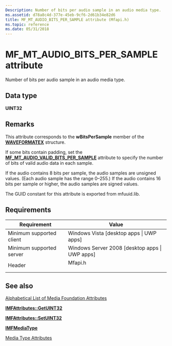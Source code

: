 ```yaml
---
Description: Number of bits per audio sample in an audio media type.
ms.assetid: d78a8c4d-377e-45eb-9cf6-2d61b34e82d6
title: MF_MT_AUDIO_BITS_PER_SAMPLE attribute (Mfapi.h)
ms.topic: reference
ms.date: 05/31/2018
---
```


# MF\_MT\_AUDIO\_BITS\_PER\_SAMPLE attribute

Number of bits per audio sample in an audio media type.

## Data type

**UINT32**

## Remarks

This attribute corresponds to the **wBitsPerSample** member of the [**WAVEFORMATEX**](/previous-versions/dd757713(v=vs.85)) structure.

If some bits contain padding, set the [**MF\_MT\_AUDIO\_VALID\_BITS\_PER\_SAMPLE**](mf-mt-audio-valid-bits-per-sample-attribute.md) attribute to specify the number of bits of valid audio data in each sample.

If the audio contains 8 bits per sample, the audio samples are unsigned values. (Each audio sample has the range 0–255.) If the audio contains 16 bits per sample or higher, the audio samples are signed values.

The GUID constant for this attribute is exported from mfuuid.lib.

## Requirements



| Requirement | Value |
|-------------------------------------|------------------------------------------------------------------------------------|
| Minimum supported client<br/> | Windows Vista \[desktop apps \| UWP apps\]<br/>                              |
| Minimum supported server<br/> | Windows Server 2008 \[desktop apps \| UWP apps\]<br/>                        |
| Header<br/>                   | <dl> <dt>Mfapi.h</dt> </dl> |



## See also

<dl> <dt>

[Alphabetical List of Media Foundation Attributes](alphabetical-list-of-media-foundation-attributes.md)
</dt> <dt>

[**IMFAttributes::GetUINT32**](/windows/desktop/api/mfobjects/nf-mfobjects-imfattributes-getuint32)
</dt> <dt>

[**IMFAttributes::SetUINT32**](/windows/desktop/api/mfobjects/nf-mfobjects-imfattributes-setuint32)
</dt> <dt>

[**IMFMediaType**](/windows/desktop/api/mfobjects/nn-mfobjects-imfmediatype)
</dt> <dt>

[Media Type Attributes](media-type-attributes.md)
</dt> </dl>

 

 
